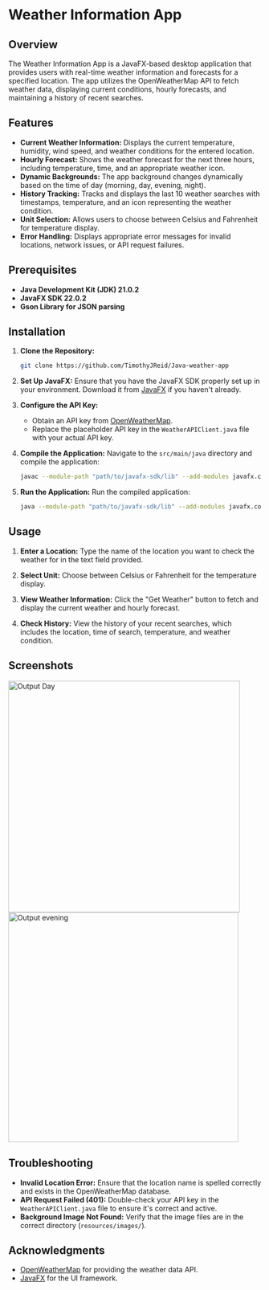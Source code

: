 # Weather Information App

## Overview

The Weather Information App is a JavaFX-based desktop application that provides users with real-time weather information and forecasts for a specified location. The app utilizes the OpenWeatherMap API to fetch weather data, displaying current conditions, hourly forecasts, and maintaining a history of recent searches.

## Features

- **Current Weather Information:** Displays the current temperature, humidity, wind speed, and weather conditions for the entered location.
- **Hourly Forecast:** Shows the weather forecast for the next three hours, including temperature, time, and an appropriate weather icon.
- **Dynamic Backgrounds:** The app background changes dynamically based on the time of day (morning, day, evening, night).
- **History Tracking:** Tracks and displays the last 10 weather searches with timestamps, temperature, and an icon representing the weather condition.
- **Unit Selection:** Allows users to choose between Celsius and Fahrenheit for temperature display.
- **Error Handling:** Displays appropriate error messages for invalid locations, network issues, or API request failures.

## Prerequisites

- **Java Development Kit (JDK) 21.0.2**
- **JavaFX SDK 22.0.2**
- **Gson Library for JSON parsing**

## Installation

1. **Clone the Repository:**
   ```bash
   git clone https://github.com/TimothyJReid/Java-weather-app
   ```
   
2. **Set Up JavaFX:**
   Ensure that you have the JavaFX SDK properly set up in your environment. Download it from [JavaFX](https://openjfx.io/) if you haven't already.

3. **Configure the API Key:**
   - Obtain an API key from [OpenWeatherMap](https://openweathermap.org/).
   - Replace the placeholder API key in the `WeatherAPIClient.java` file with your actual API key.

4. **Compile the Application:**
   Navigate to the `src/main/java` directory and compile the application:
   ```bash
   javac --module-path "path/to/javafx-sdk/lib" --add-modules javafx.controls,javafx.fxml -cp ".;path/to/gson-2.11.0.jar" WeatherInformationApp.java
   ```

5. **Run the Application:**
   Run the compiled application:
   ```bash
   java --module-path "path/to/javafx-sdk/lib" --add-modules javafx.controls,javafx.fxml -cp ".;path/to/gson-2.11.0.jar;path/to/resources" WeatherInformationApp
   ```

## Usage

1. **Enter a Location:**
   Type the name of the location you want to check the weather for in the text field provided.

2. **Select Unit:**
   Choose between Celsius or Fahrenheit for the temperature display.

3. **View Weather Information:**
   Click the "Get Weather" button to fetch and display the current weather and hourly forecast.

4. **Check History:**
   View the history of your recent searches, which includes the location, time of search, temperature, and weather condition.

## Screenshots
<img width="461" alt="Output Day" src="https://github.com/user-attachments/assets/7da1f313-24a5-4f7b-98dc-eff3700acf7f">
<img width="458" alt="Output evening" src="https://github.com/user-attachments/assets/c3c76418-c6e1-47ee-b0f3-ec3b3fc65fc6">



## Troubleshooting

- **Invalid Location Error:** Ensure that the location name is spelled correctly and exists in the OpenWeatherMap database.
- **API Request Failed (401):** Double-check your API key in the `WeatherAPIClient.java` file to ensure it's correct and active.
- **Background Image Not Found:** Verify that the image files are in the correct directory (`resources/images/`).


## Acknowledgments

- [OpenWeatherMap](https://openweathermap.org/) for providing the weather data API.
- [JavaFX](https://openjfx.io/) for the UI framework.
